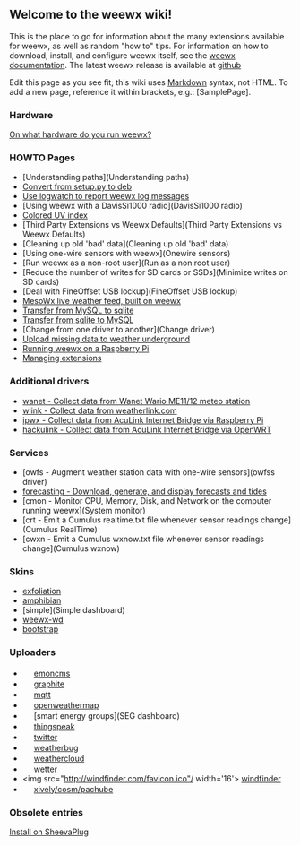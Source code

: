 ## Welcome to the weewx wiki!

This is the place to go for information about the many extensions available for weewx, as well as random "how to" tips. For information on how to download, install, and configure weewx itself, see the [weewx documentation](http://www.weewx.com/docs.html).  The latest weewx release is available at [github](https://github.com/weewx/weewx/releases/latest)

Edit this page as you see fit; this wiki uses [Markdown](https://help.github.com/articles/github-flavored-markdown/) syntax, not HTML.  To add a new page, reference it within brackets, e.g.: [SamplePage].

### Hardware
[On what hardware do you run weewx?](hardware)

### HOWTO Pages
* [Understanding paths](Understanding paths)
* [Convert from setup.py to deb](How%20to%20convert%20from%20setup.py%20install%20to%20debian%20install)
* [Use logwatch to report weewx log messages](logwatch)
* [Using weewx with a DavisSi1000 radio](DavisSi1000 radio)
* [Colored UV index](Colored%20UV%20index)
* [Third Party Extensions vs Weewx Defaults](Third Party Extensions vs Weewx Defaults)
* [Cleaning up old 'bad' data](Cleaning up old 'bad' data)
* [Using one-wire sensors with weewx](Onewire sensors)
* [Run weewx as a non-root user](Run as a non root user)
* [Reduce the number of writes for SD cards or SSDs](Minimize writes on SD cards)
* [Deal with FineOffset USB lockup](FineOffset USB lockup)
* [MesoWx live weather feed, built on weewx](https://bitbucket.org/lirpa/mesowx)
* [Transfer from MySQL to sqlite](Transfer%20from%20MySQL%20to%20sqlite/)
* [Transfer from sqlite to MySQL](Transfer%20from%20sqlite%20to%20MySQL)
* [Change from one driver to another](Change driver)
* [Upload missing data to weather underground](http://www.weewx.com/wunderfixer/)
* [Running weewx on a Raspberry Pi](Raspberry%20Pi)
* [Managing extensions](extensions)

### Additional drivers
* [wanet - Collect data from Wanet Wario ME11/12 meteo station](https://sourceforge.net/projects/wariome11)
* [wlink - Collect data from weatherlink.com](weatherlink)
* [ipwx - Collect data from AcuLink Internet Bridge via Raspberry Pi](http://nincehelser.com/ipwx/)
* [hackulink - Collect data from AcuLink Internet Bridge via OpenWRT](http://geekfun.com/hackulink/)

### Services
* [owfs - Augment weather station data with one-wire sensors](owfss driver)
* [forecasting - Download, generate, and display forecasts and tides](forecasting)
* [cmon - Monitor CPU, Memory, Disk, and Network on the computer running weewx](System monitor)
* [crt - Emit a Cumulus realtime.txt file whenever sensor readings change](Cumulus RealTime)
* [cwxn - Emit a Cumulus wxnow.txt file whenever sensor readings change](Cumulus wxnow)

### Skins
* [exfoliation](exfoliation)
* [amphibian](amphibian)
* [simple](Simple dashboard)
* [weewx-wd](WEEWX-WD)
* [bootstrap](Bootstrap)

### Uploaders
* <img src="http://emoncms.org/Theme/emoncms-logo.png" width='16'/> [emoncms](emoncms)
* <img src="http://graphite.readthedocs.org/favicon.ico" width='16'/> [graphite](https://github.com/ampledata/weewx_graphite)
* <img src="http://mqtt.org/favicon.ico" width='16'/> [mqtt](mqtt)
* <img src="http://openweathermap.org/themes/demo/assets/vendor/owm/images/OWM_logo32_32.png" width='16'/> [openweathermap](openweathermap)
* <img src="http://smartenergygroups.com/favicon.ico" width='16'/> [smart energy groups](SEG dashboard)
* <img src="http://thingspeak.com/favicon.ico" width='16'/> [thingspeak](thingspeak)
* <img src="http://twitter.com/favicon.ico" width='16'/> [twitter](twitter)
* <img src="http://weatherbug.com/favicon.ico" width='16'/> [weatherbug](weatherbug)
* <img src="http://weathercloud.net/favicon.ico" width='16'/> [weathercloud](weathercloud)
* <img src="http://wetter.com/favicon.ico" width='16'/> [wetter](wetter)
* <img src="http://windfinder.com/favicon.ico"/ width='16'> [windfinder](windfinder)
* <img src="http://xively.com/favicon.ico" width='16'/> [xively/cosm/pachube](cosm)

### Obsolete entries

[Install on SheevaPlug](Notes%20on%20porting%20weewx%20to%20the%20SheevaPlug)

